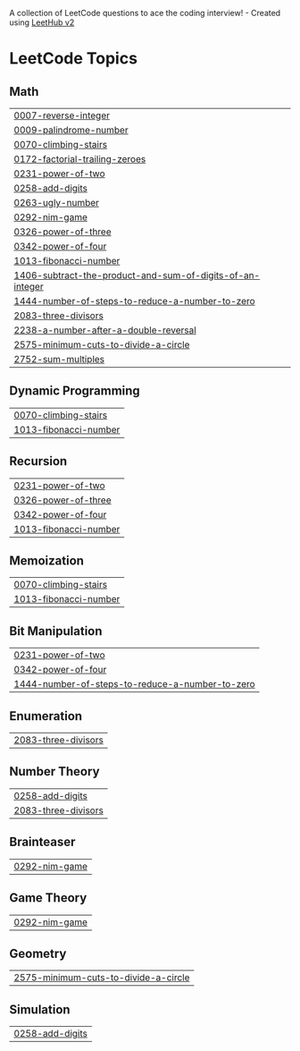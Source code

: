 A collection of LeetCode questions to ace the coding interview! - Created using [LeetHub v2](https://github.com/arunbhardwaj/LeetHub-2.0)
<!---LeetCode Topics Start-->
# LeetCode Topics
## Math
|  |
| ------- |
| [0007-reverse-integer](https://github.com/baargavi100/HackerRank-leetcode/tree/master/0007-reverse-integer) |
| [0009-palindrome-number](https://github.com/baargavi100/HackerRank-leetcode/tree/master/0009-palindrome-number) |
| [0070-climbing-stairs](https://github.com/baargavi100/HackerRank-leetcode/tree/master/0070-climbing-stairs) |
| [0172-factorial-trailing-zeroes](https://github.com/baargavi100/HackerRank-leetcode/tree/master/0172-factorial-trailing-zeroes) |
| [0231-power-of-two](https://github.com/baargavi100/HackerRank-leetcode/tree/master/0231-power-of-two) |
| [0258-add-digits](https://github.com/baargavi100/HackerRank-leetcode/tree/master/0258-add-digits) |
| [0263-ugly-number](https://github.com/baargavi100/HackerRank-leetcode/tree/master/0263-ugly-number) |
| [0292-nim-game](https://github.com/baargavi100/HackerRank-leetcode/tree/master/0292-nim-game) |
| [0326-power-of-three](https://github.com/baargavi100/HackerRank-leetcode/tree/master/0326-power-of-three) |
| [0342-power-of-four](https://github.com/baargavi100/HackerRank-leetcode/tree/master/0342-power-of-four) |
| [1013-fibonacci-number](https://github.com/baargavi100/HackerRank-leetcode/tree/master/1013-fibonacci-number) |
| [1406-subtract-the-product-and-sum-of-digits-of-an-integer](https://github.com/baargavi100/HackerRank-leetcode/tree/master/1406-subtract-the-product-and-sum-of-digits-of-an-integer) |
| [1444-number-of-steps-to-reduce-a-number-to-zero](https://github.com/baargavi100/HackerRank-leetcode/tree/master/1444-number-of-steps-to-reduce-a-number-to-zero) |
| [2083-three-divisors](https://github.com/baargavi100/HackerRank-leetcode/tree/master/2083-three-divisors) |
| [2238-a-number-after-a-double-reversal](https://github.com/baargavi100/HackerRank-leetcode/tree/master/2238-a-number-after-a-double-reversal) |
| [2575-minimum-cuts-to-divide-a-circle](https://github.com/baargavi100/HackerRank-leetcode/tree/master/2575-minimum-cuts-to-divide-a-circle) |
| [2752-sum-multiples](https://github.com/baargavi100/HackerRank-leetcode/tree/master/2752-sum-multiples) |
## Dynamic Programming
|  |
| ------- |
| [0070-climbing-stairs](https://github.com/baargavi100/HackerRank-leetcode/tree/master/0070-climbing-stairs) |
| [1013-fibonacci-number](https://github.com/baargavi100/HackerRank-leetcode/tree/master/1013-fibonacci-number) |
## Recursion
|  |
| ------- |
| [0231-power-of-two](https://github.com/baargavi100/HackerRank-leetcode/tree/master/0231-power-of-two) |
| [0326-power-of-three](https://github.com/baargavi100/HackerRank-leetcode/tree/master/0326-power-of-three) |
| [0342-power-of-four](https://github.com/baargavi100/HackerRank-leetcode/tree/master/0342-power-of-four) |
| [1013-fibonacci-number](https://github.com/baargavi100/HackerRank-leetcode/tree/master/1013-fibonacci-number) |
## Memoization
|  |
| ------- |
| [0070-climbing-stairs](https://github.com/baargavi100/HackerRank-leetcode/tree/master/0070-climbing-stairs) |
| [1013-fibonacci-number](https://github.com/baargavi100/HackerRank-leetcode/tree/master/1013-fibonacci-number) |
## Bit Manipulation
|  |
| ------- |
| [0231-power-of-two](https://github.com/baargavi100/HackerRank-leetcode/tree/master/0231-power-of-two) |
| [0342-power-of-four](https://github.com/baargavi100/HackerRank-leetcode/tree/master/0342-power-of-four) |
| [1444-number-of-steps-to-reduce-a-number-to-zero](https://github.com/baargavi100/HackerRank-leetcode/tree/master/1444-number-of-steps-to-reduce-a-number-to-zero) |
## Enumeration
|  |
| ------- |
| [2083-three-divisors](https://github.com/baargavi100/HackerRank-leetcode/tree/master/2083-three-divisors) |
## Number Theory
|  |
| ------- |
| [0258-add-digits](https://github.com/baargavi100/HackerRank-leetcode/tree/master/0258-add-digits) |
| [2083-three-divisors](https://github.com/baargavi100/HackerRank-leetcode/tree/master/2083-three-divisors) |
## Brainteaser
|  |
| ------- |
| [0292-nim-game](https://github.com/baargavi100/HackerRank-leetcode/tree/master/0292-nim-game) |
## Game Theory
|  |
| ------- |
| [0292-nim-game](https://github.com/baargavi100/HackerRank-leetcode/tree/master/0292-nim-game) |
## Geometry
|  |
| ------- |
| [2575-minimum-cuts-to-divide-a-circle](https://github.com/baargavi100/HackerRank-leetcode/tree/master/2575-minimum-cuts-to-divide-a-circle) |
## Simulation
|  |
| ------- |
| [0258-add-digits](https://github.com/baargavi100/HackerRank-leetcode/tree/master/0258-add-digits) |
<!---LeetCode Topics End-->